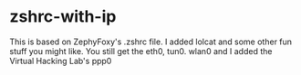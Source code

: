 # zshrc-with-ip
This is based on ZephyFoxy's .zshrc file. I added lolcat and some other fun stuff you might like.  You still get the eth0, tun0. wlan0 and I added the Virtual Hacking Lab's ppp0
